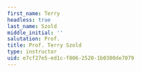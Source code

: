 ```yaml
---
first_name: Terry
headless: true
last_name: Szold
middle_initial: ''
salutation: Prof.
title: Prof. Terry Szold
type: instructor
uid: e7cf27e5-ed1c-f806-2520-1b0300de7079
---
```

